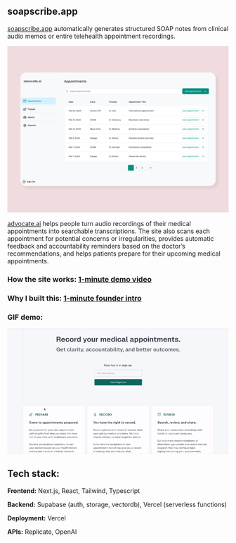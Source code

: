 ## soapscribe.app

[soapscribe.app](https://soapscribe.vercel.app/) automatically generates structured SOAP notes from clinical audio memos or entire telehealth appointment recordings.

![advocateai homepage image](public/advocateai.webp)

[advocate.ai](https://advocateai.vercel.app/) helps people turn audio recordings of their medical appointments into searchable transcriptions. The site also scans each appointment for potential concerns or irregularities, provides automatic feedback and accountability reminders based on the doctor’s recommendations, and helps patients prepare for their upcoming medical appointments.

### How the site works: [1-minute demo video](https://youtu.be/8egWnTs9TM8)

### Why I built this: [1-minute founder intro](https://youtu.be/OKYhPXrVUIw)

### GIF demo:

![advocate.ai gif illustration](public/advocategif.gif)

## Tech stack:

**Frontend:**
Next.js, React, Tailwind, Typescript

**Backend:**
Supabase (auth, storage, vectordb), Vercel (serverless functions)

**Deployment:**
Vercel

**APIs:**
Replicate, OpenAI
